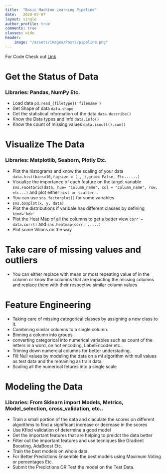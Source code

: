 ```yaml
---
title:  "Basic Machine Learning Pipeline"
date:   2020-07-07
layout: single
author_profile: true
comments: true
classes: wide
header:
    image: "/assets/images/Posts/pipeline.png"
---
```




For Code Check out <a href="https://www.kaggle.com/poonaml/titanic-survival-prediction-end-to-end-ml-pipeline" target="_blank">Link</a>

# Get the Status of Data
### Libraries: Pandas, NumPy Etc.

- Load data `pd.read_{filetype}('filename')`
- Get Shape of data `data.shape`
- Get the statistical information of the data `data.describe()`
- Know the Data types and info `data.info()`
- Know the count of missing values `data.isnull().sum()`



# Visualize The Data
### Libraries: Matplotlib, Seaborn, Plotly Etc.

- Plot the histograms and know the scaling of your data `data.hist(bins=10,figsize = (_,_),grid= False, Etc......)`
- Visualize the importance of each feature on the target variable `sns.FacetGrid(data, hue= "Column_name", col = "column_name", row, etc...)` and plot either `hist or scatter..`
- You can use `sns.factorplot()` for some variables 
- `sns.boxplot(x, y, data)`
- Plot the distributions if varibale has different classes by defining `kind='kde'`
- Plot the Heat Map of all the columns to get a better view `corr = data.corr()`  and  `sns.heatmap(corr, .....)`
- Plot some Vilions on the way



# Take care of missing values and outliers

- You can either replace with mean or most repeating value of in the column or know the columns that are impacting the missing columns and replace them with their respective similar column values



# Feature Engineering

- Taking care of missing categorical classes by assigning a new class to it.
- Combining similar columns to a single column.
- Binning a column into groups
- converting categorical into numerical variables such as count of the letters in a word, on hot encoding, LabelEncoder  etc..
- Triming down numercial columns for better understading.
- Fill Null values by modeling the data on a ml algorithm with null values as test data and the remaining as train data.
- Scaling all the numerical fetures into a single scale



# Modeling the Data
### Libraries: From Sklearn import Models, Metrics, Model_selection, cross_validation, etc..

- Train a small portion of the data and claculate the scores on different algorithms to find a significant increase or decrease in the scores 
- Use Kflod validation of determine a good model
- Get the important features that are helping to preidct the data better
- Filter out the important features and use tecniques like Gradient Boosting, AdaBoost Etc.
- Train the best models on whole data.
- For Better Predictions Ensemble the best models using Maximum Voting or percentages Etc.
- Submit the Predictions OR Test the model on the Test Data.